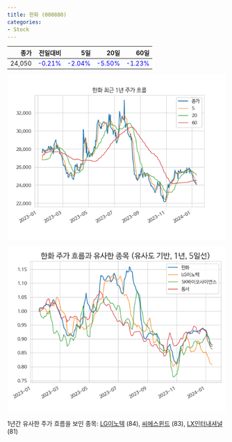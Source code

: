 ```yaml
---
title: 한화 (000880)
categories:
- Stock
---
```


|종가|전일대비|5일|20일|60일|
|---:|-------:|--:|---:|---:|
|24,050|<span style="color: blue">-0.21%</span>|<span style="color: blue">-2.04%</span>|<span style="color: blue">-5.50%</span>|<span style="color: blue">-1.23%</span>|


<!-- more -->

![000880](/assets/images/stock/000880.png)

![000880](/assets/images/stock/000880_sim.png)

1년간 유사한 주가 흐름을 보인 종목:
[LG이노텍](/stock/011070/) (84),
[씨에스윈드](/stock/112610/) (83),
[LX인터내셔널](/stock/001120/) (81)